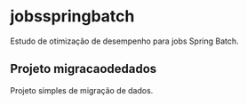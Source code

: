 # jobsspringbatch

Estudo de otimização de desempenho para jobs Spring Batch.

## Projeto migracaodedados

Projeto simples de migração de dados.

